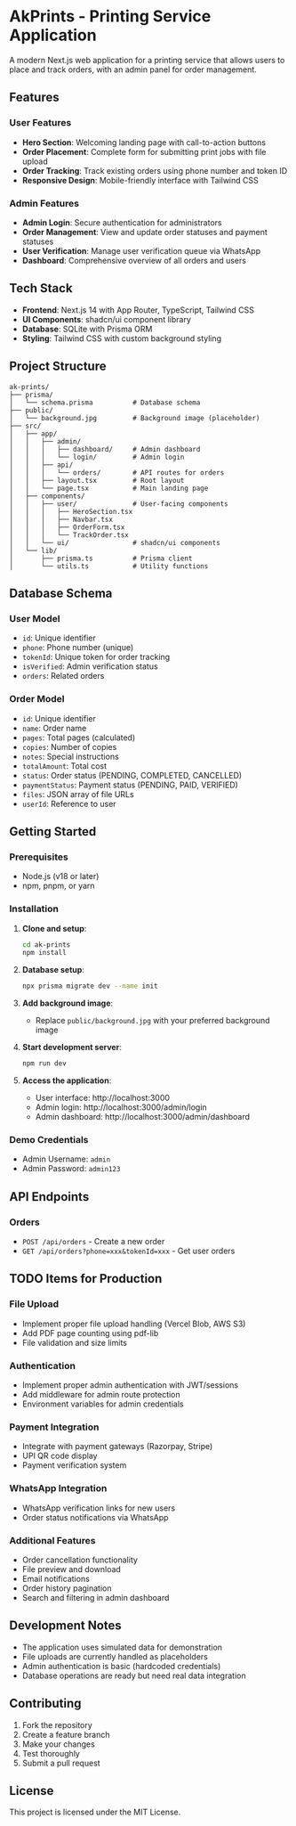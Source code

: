 # AkPrints - Printing Service Application

A modern Next.js web application for a printing service that allows users to place and track orders, with an admin panel for order management.

## Features

### User Features
- **Hero Section**: Welcoming landing page with call-to-action buttons
- **Order Placement**: Complete form for submitting print jobs with file upload
- **Order Tracking**: Track existing orders using phone number and token ID
- **Responsive Design**: Mobile-friendly interface with Tailwind CSS

### Admin Features
- **Admin Login**: Secure authentication for administrators
- **Order Management**: View and update order statuses and payment statuses
- **User Verification**: Manage user verification queue via WhatsApp
- **Dashboard**: Comprehensive overview of all orders and users

## Tech Stack

- **Frontend**: Next.js 14 with App Router, TypeScript, Tailwind CSS
- **UI Components**: shadcn/ui component library
- **Database**: SQLite with Prisma ORM
- **Styling**: Tailwind CSS with custom background styling

## Project Structure

```
ak-prints/
├── prisma/
│   └── schema.prisma          # Database schema
├── public/
│   └── background.jpg         # Background image (placeholder)
├── src/
│   ├── app/
│   │   ├── admin/
│   │   │   ├── dashboard/     # Admin dashboard
│   │   │   └── login/         # Admin login
│   │   ├── api/
│   │   │   └── orders/        # API routes for orders
│   │   ├── layout.tsx         # Root layout
│   │   └── page.tsx           # Main landing page
│   ├── components/
│   │   ├── user/              # User-facing components
│   │   │   ├── HeroSection.tsx
│   │   │   ├── Navbar.tsx
│   │   │   ├── OrderForm.tsx
│   │   │   └── TrackOrder.tsx
│   │   └── ui/                # shadcn/ui components
│   └── lib/
│       ├── prisma.ts          # Prisma client
│       └── utils.ts           # Utility functions
```

## Database Schema

### User Model
- `id`: Unique identifier
- `phone`: Phone number (unique)
- `tokenId`: Unique token for order tracking
- `isVerified`: Admin verification status
- `orders`: Related orders

### Order Model
- `id`: Unique identifier
- `name`: Order name
- `pages`: Total pages (calculated)
- `copies`: Number of copies
- `notes`: Special instructions
- `totalAmount`: Total cost
- `status`: Order status (PENDING, COMPLETED, CANCELLED)
- `paymentStatus`: Payment status (PENDING, PAID, VERIFIED)
- `files`: JSON array of file URLs
- `userId`: Reference to user

## Getting Started

### Prerequisites
- Node.js (v18 or later)
- npm, pnpm, or yarn

### Installation

1. **Clone and setup**:
   ```bash
   cd ak-prints
   npm install
   ```

2. **Database setup**:
   ```bash
   npx prisma migrate dev --name init
   ```

3. **Add background image**:
   - Replace `public/background.jpg` with your preferred background image

4. **Start development server**:
   ```bash
   npm run dev
   ```

5. **Access the application**:
   - User interface: http://localhost:3000
   - Admin login: http://localhost:3000/admin/login
   - Admin dashboard: http://localhost:3000/admin/dashboard

### Demo Credentials
- Admin Username: `admin`
- Admin Password: `admin123`

## API Endpoints

### Orders
- `POST /api/orders` - Create a new order
- `GET /api/orders?phone=xxx&tokenId=xxx` - Get user orders

## TODO Items for Production

### File Upload
- Implement proper file upload handling (Vercel Blob, AWS S3)
- Add PDF page counting using pdf-lib
- File validation and size limits

### Authentication
- Implement proper admin authentication with JWT/sessions
- Add middleware for admin route protection
- Environment variables for admin credentials

### Payment Integration
- Integrate with payment gateways (Razorpay, Stripe)
- UPI QR code display
- Payment verification system

### WhatsApp Integration
- WhatsApp verification links for new users
- Order status notifications via WhatsApp

### Additional Features
- Order cancellation functionality
- File preview and download
- Email notifications
- Order history pagination
- Search and filtering in admin dashboard

## Development Notes

- The application uses simulated data for demonstration
- File uploads are currently handled as placeholders
- Admin authentication is basic (hardcoded credentials)
- Database operations are ready but need real data integration

## Contributing

1. Fork the repository
2. Create a feature branch
3. Make your changes
4. Test thoroughly
5. Submit a pull request

## License

This project is licensed under the MIT License.